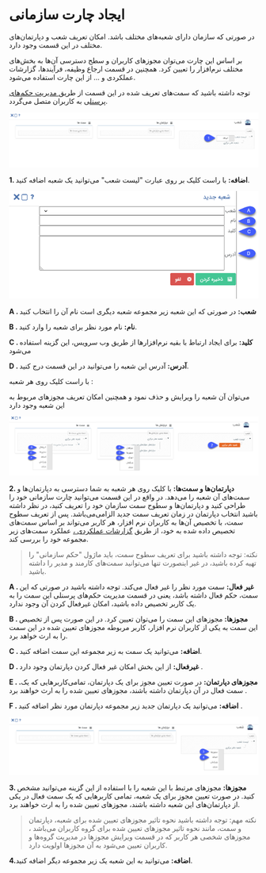 # ایجاد چارت سازمانی

در صورتی که سازمان دارای شعبه‌های مختلف باشد. امکان تعریف شعب و دپارتمان‌های مختلف در این قسمت وجود دارد.

بر اساس این چارت می‌توان مجوزهای کاربران و سطح دسترسی آن‌ها به بخش‌های مختلف نرم‌افزار را تعیین کرد. همچنین در قسمت ارجاع وظیفه، فرآیند‌ها، گزارشات عملکردی و ... از این چارت استفاده می‌شود.

توجه داشته باشید که سمت‌های تعریف شده در این قسمت از طریق[ مدیریت حکم‌های پرسنل](https://github.com/1stco/PayamGostarDocs/blob/master/Help/Settings/UserOrganizationLevel/UserOrganizationLevel_2.6.0.md)ی به کاربران متصل می‌گردد.

![](BranchManagement1.png)

**1. اضافه:** با راست کلیک بر روی عبارت "لیست شعب" می‌توانید یک شعبه اضافه کنید.

![](BranchManagement3.png)

**A . شعب:** در  صورتی که این شعبه زیر مجموعه شعبه دیگری است نام آن را انتخاب کنید 

**B . نام:** نام مورد نظر برای شعبه را وارد کنید.

**C .  کلید:** برای ایجاد ارتباط با بقیه نرم‌افزار‌ها از طریق وب سرویس، این گزینه استفاده می‌شود

**D .  آدرس:** آدرس این شعبه را می‌توانید در این قسمت درج کنید.

با راست کلیک روی هر شعبه :


می‌توان آن شعبه را ویرایش و حذف نمود و همچنین امکان تعریف مجوز‌های مربوط به این شعبه وجود دارد

![](BranchManagement2.png)

**2. دپارتمان‌ها و سمت‌ها:** با کلیک روی هر شعبه به شما دسترسی به دپارتمان‌ها و سمت‌های آن شعبه را می‌دهد. در واقع در این قسمت می‌توانید چارت سازمانی خود را طراحی کنید و دپارتمان‌ها و سطوح سمت سازمان خود را تعریف کنید، در نظر داشته باشید انتخاب دپارتمان در زمان تعریف سمت جدید الزامی‌می‌باشد. پس از تعریف سطوح سمت، با تخصیص آن‌ها به کاربران نرم افزار، هر کاربر می‌تواند بر اساس سمت‌های تخصیص داده شده  به خود، از طریق [گزارشات عملکردی ،](https://github.com/1stco/PayamGostarDocs/blob/master/Help/Management-and-reports/Functional-reports/Functional-reports.md) عملکرد سمت‌های زیر مجموعه خود را بررسی کند.


> نکته: توجه داشته باشید برای تعریف سطوح سمت، باید ماژول "حکم سازمانی" را تهیه کرده باشید، در غیر اینصورت تنها می‌توانید سمت‌های کارمند و مدیر را داشته باشید.


**A . غیر فعال:** سمت مورد نظر را غیر فعال می‌کند. توجه داشته باشید در صورتی که این سمت، حکم فعال داشته باشد، یعنی در قسمت مدیریت حکم‌های پرسنلی این سمت را به یک کاربر تخصیص داده باشید، امکان غیرفعال کردن آن وجود ندارد.

**B . مجوزها:** مجوزهای این سمت را می‌توان تعیین کرد. در این صورت پس از تخصیص این سمت به یکی از کاربران نرم افزار، کاربر مربوطه مجوزهای تعیین شده در این سمت را به ارث خواهد برد.

**C . اضافه:** می‌توانید یک سمت به زیر مجموعه این سمت اضافه کنید.

**D . غیرفعال:** از این بخش امکان غیر فعال کردن دپارتمان وجود دارد .

**E . .مجوزهای دپارتمان:** در صورت تعیین مجوز برای یک دپارتمان، تمامی‌کاربرهایی که یک سمت فعال در آن دپارتمان داشته باشند، مجوز‌های تعیین شده را به ارث خواهند برد .

**F . اضافه:** می‌توانید یک دپارتمان جدید زیر مجموعه دپارتمان مورد نظر اضافه کنید .

![](BranchManagement4.png)


**3.  مجوزها:** مجوزهای مرتبط با این شعبه را با استفاده از این گزینه می‌توانید مشخص کنید. در صورت تعیین مجوز برای یک شعبه، تمامی کاربرهایی که یک سمت فعال در یکی از دپارتمان‌های این شعبه داشته باشند، مجوز‌های تعیین شده را به ارث خواهند برد.

> نکته مهم: توجه داشته باشید نحوه تاثیر مجوزهای تعیین شده برای شعبه، دپارتمان و سمت، مانند نحوه تاثیر مجوزهای تعیین شده برای گروه کاربران می‌باشد ، مجوزهای شخصی هر کاربر که در قسمت ویرایش مجوزها در مدیریت گروه‌ها و کاربران تعیین می‌شود به آن مجوز‌ها  اولویت دارد.

**4.اضافه:** می‌توانید به این شعبه یک زیر مجموعه دیگر اضافه کنید.





